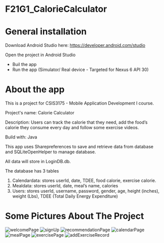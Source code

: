 # F21G1_CalorieCalculator

# General installation
Download Android Studio here: https://developer.android.com/studio

Open the project in Android Studio
- Buil the app
- Run the app (Simulator/ Real device - Targeted for Nexus 6 API 30)

# About the app
This is a project for CSIS3175 - Mobile Application Development I course.

Project's name: Calorie Calculator 

Description: Users can track the calorie that they need, add the food’s calorie they consume every day and follow some exercise videos.

Build with: Java 

This app uses Sharepreferences to save and retrieve data from database and SQLiteOpenHelper to manage database. 

All data will store in LoginDB.db. 

The database has 3 tables
1.	Calendardata: stores userId, date, TDEE, food calorie, exercise calorie.
2.	Mealdata: stores userId, date, meal’s name, calories
3.	Users: stores userId, username, password, gender, age, height (inches), weight (Lbs), TDEE (Total Daily Energy Expenditure)

# Some Pictures About The Project
![welcomePage](https://user-images.githubusercontent.com/62549740/166179966-61b40de3-bdc2-461f-bb36-c021eea1c96b.png)
![signUp](https://user-images.githubusercontent.com/62549740/166179973-3bc147be-492d-4329-90d5-2a3b2b4de32a.png)
![recommendationPage](https://user-images.githubusercontent.com/62549740/166179993-63fc8e18-9283-422b-b077-a811732a0495.png)
![calendarPage](https://user-images.githubusercontent.com/62549740/166180014-841bbf61-7d14-4f63-8083-6a56074918e8.png)
![mealPage](https://user-images.githubusercontent.com/62549740/166180038-24c1d684-f989-4dce-a71d-20b29c5726ad.png)
![exercisePage](https://user-images.githubusercontent.com/62549740/166180053-9d213190-175d-4194-ba41-a3f79cb029de.png)
![addExerciseRecord](https://user-images.githubusercontent.com/62549740/166180059-f8713e20-5204-47b6-9ca2-c1d68e05e042.png)
